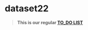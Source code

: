 # dataset22
> #### This is our regular [TO_DO LIST](https://github.com/fegb-dataset22/dataset22/projects/1)
